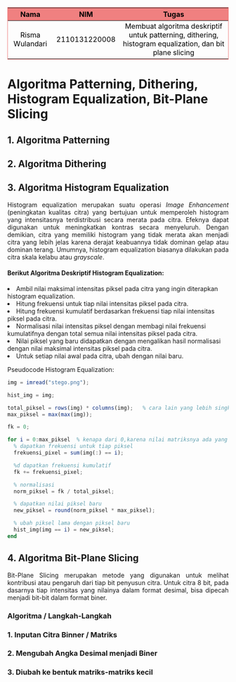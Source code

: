 |  Nama | NIM | Tugas |
| :------------------:| :--------------:| :-----------------------------: |
| Risma Wulandari | 2110131220008 | Membuat algoritma deskriptif untuk patterning, dithering, histogram equalization, dan bit plane slicing |

<!DOCTYPE html>
<head>
    <style>
        thead {
            background-color: lightcoral;
            text-align: center;
        }
        table {
            border-collapse: collapse;
            border: 1px solid lightcoral;
            color: black;
        }
        p {
            text-align: justify;
        }
    </style>
</head>
<body>
</body>
</html>

# Algoritma Patterning, Dithering, Histogram Equalization, Bit-Plane Slicing

## 1. Algoritma Patterning
## 2. Algoritma Dithering
## 3. Algoritma Histogram Equalization

<p>Histogram equalization merupakan suatu operasi <i>Image
Enhancement</i> (peningkatan kualitas citra) yang bertujuan untuk
memperoleh histogram yang intensitasnya terdistribusi secara merata pada citra. Efeknya dapat digunakan untuk meningkatkan kontras secara
menyeluruh. Dengan demikian, citra yang memiliki histogram yang tidak merata akan menjadi citra yang lebih jelas karena derajat keabuannya
tidak dominan gelap atau dominan terang. Umumnya, histogram equalization biasanya dilakukan pada citra skala kelabu atau <i>grayscale</i>.</p>

<h4>Berikut Algoritma Deskriptif Histogram Equalization:</h4>
<li>Ambil nilai maksimal intensitas piksel pada citra yang ingin
diterapkan histogram equalization.</li>
<li>Hitung frekuensi untuk tiap nilai intensitas piksel pada citra.</li>
<li>Hitung frekuensi kumulatif berdasarkan frekuensi tiap nilai
intensitas piksel pada citra.</li>
<li>Normalisasi nilai intensitas piksel dengan membagi nilai frekuensi
kumulatifnya dengan total semua nilai intensitas piksel pada citra.</li>
<li>Nilai piksel yang baru didapatkan dengan mengalikan hasil
normalisasi dengan nilai maksimal intensitas piksel pada citra.</li>
<li>Untuk setiap nilai awal pada citra, ubah dengan nilai baru.</li>

<p>Pseudocode Histogram Equalization:</p>

```Octave
img = imread("stego.png");

hist_img = img;

total_piksel = rows(img) * columns(img);   % cara lain yang lebih singkat
max_piksel = max(max(img));

fk = 0;

for i = 0:max_piksel  % kenapa dari 0,karena nilai matriksnya ada yang 0
  % dapatkan frekuensi untuk tiap piksel
  frekuensi_pixel = sum(img(:) == i);

  %d dapatkan frekuensi kumulatif
  fk += frekuensi_pixel;

  % normalisasi
  norm_piksel = fk / total_piksel;

  % dapatkan nilai piksel baru
  new_piksel = round(norm_piksel * max_piksel);

  % ubah piksel lama dengan piksel baru
  hist_img(img == i) = new_piksel;
end
```

## 4. Algoritma Bit-Plane Slicing
Bit-Plane Slicing merupakan metode yang digunakan untuk melihat kontribusi atau pengaruh dari tiap bit penyusun citra. Untuk citra 8 bit, pada dasarnya tiap intensitas yang nilainya dalam format desimal, bisa dipecah menjadi bit-bit dalam format biner.

### Algoritma / Langkah-Langkah
### 1. Inputan Citra Binner / Matriks
### 2. Mengubah Angka Desimal menjadi Biner
### 3. Diubah ke bentuk matriks-matriks kecil
